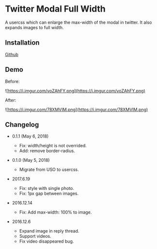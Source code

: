 Twitter Modal Full Width
========================

A usercss which can enlarge the max-width of the modal in twitter. It also expands images to full width.

Installation
------------

[Github](https://github.com/eight04/twitter-modal-full-width/raw/master/twitter-modal-full-width.user.css)

Demo
----

Before:

![https://i.imgur.com/voZAhFY.png](https://i.imgur.com/voZAhFY.png)

After:

![https://i.imgur.com/78XMVIM.png](https://i.imgur.com/78XMVIM.png)

Changelog
---------

* 0.1.1 (May 6, 2018)

  - Fix: width/height is not overrided.
  - Add: remove border-radius.

* 0.1.0 (May 5, 2018)

  - Migrate from USO to usercss.
  
* 2017.6.19

  - Fix: style with single photo.
  - Fix: 1px gap between images.
  
* 2016.12.14

  - Fix: Add max-width: 100% to image.
  
* 2016.12.6

  - Expand image in reply thread.
  - Support videos.
  - Fix video disappeared bug.
  
